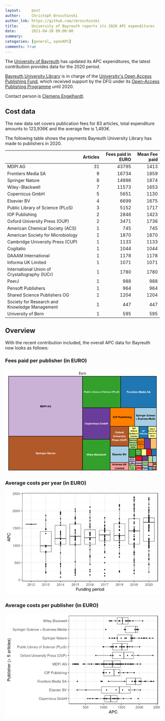 ```yaml
---
layout:     post
author:     Christoph Broschinski
author_lnk: https://github.com/cbroschinski
title:      University of Bayreuth reports its 2020 APC expenditures
date:       2021-04-28 09:00:00
summary:    
categories: [general, openAPC]
comments: true
---
```





The [University of Bayreuth](http://www.uni-bayreuth.de/en/index.html) has updated its APC expenditures, the latest contribution provides data for the 2020 period.

[Bayreuth University Library](http://www.ub.uni-bayreuth.de/en/index.html) is in charge of the [University's Open Access Publishing Fund](http://www.ub.uni-bayreuth.de/en/digitale_bibliothek/open_access/index.html), which received support by the DFG under its [Open-Access Publishing Programme](https://www.dfg.de/en/research_funding/programmes/infrastructure/lis/open_access/infrastructure_funding/index.html#4) until 2020.

Contact person is [Clemens Engelhardt](http://www.ub.uni-bayreuth.de/de/team/Engelhardt_Clemens/index.php).

## Cost data



The new data set covers publication fees for 83 articles, total expenditure amounts to 123,936€ and the average fee is 1,493€.

The following table shows the payments Bayreuth University Library has made to publishers in 2020.


|                                              | Articles| Fees paid in EURO| Mean Fee paid|
|:---------------------------------------------|--------:|-----------------:|-------------:|
|MDPI AG                                       |       31|             43795|          1413|
|Frontiers Media SA                            |        9|             16734|          1859|
|Springer Nature                               |        8|             14996|          1874|
|Wiley-Blackwell                               |        7|             11573|          1653|
|Copernicus GmbH                               |        5|              5651|          1130|
|Elsevier BV                                   |        4|              6699|          1675|
|Public Library of Science (PLoS)              |        3|              5152|          1717|
|IOP Publishing                                |        2|              2846|          1423|
|Oxford University Press (OUP)                 |        2|              3471|          1736|
|American Chemical Society (ACS)               |        1|               745|           745|
|American Society for Microbiology             |        1|              1870|          1870|
|Cambridge University Press (CUP)              |        1|              1133|          1133|
|Cogitatio                                     |        1|              1044|          1044|
|DAAAM International                           |        1|              1178|          1178|
|Informa UK Limited                            |        1|              1071|          1071|
|International Union of Crystallography (IUCr) |        1|              1780|          1780|
|PeerJ                                         |        1|               988|           988|
|Pensoft Publishers                            |        1|               964|           964|
|Shared Science Publishers OG                  |        1|              1204|          1204|
|Society for Research and Knowledge Management |        1|               447|           447|
|University of Bern                            |        1|               595|           595|

## Overview

With the recent contribution included, the overall APC data for Bayreuth now looks as follows:

### Fees paid per publisher (in EURO)

![plot of chunk tree_bayreuth_2021_04_28_full](/figure/tree_bayreuth_2021_04_28_full-1.png)

###  Average costs per year (in EURO)

![plot of chunk box_bayreuth_2021_04_28_year_full](/figure/box_bayreuth_2021_04_28_year_full-1.png)

###  Average costs per publisher (in EURO)

![plot of chunk box_bayreuth_2021_04_28_publisher_full](/figure/box_bayreuth_2021_04_28_publisher_full-1.png)
